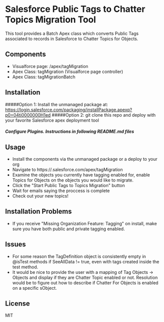 Salesforce Public Tags to Chatter Topics Migration Tool
=========

This tool provides a Batch Apex class which converts Public Tags associated to records in Salesforce to Chatter Topics for Objects.

Components
--

  - Visualforce page: /apex/tagMigration
  - Apex Class: tagMigration (Visualforce page controller)
  - Apex Class: tagMigrationBatch



Installation
--------------

#####Option 1:
Install the unmanaged package at: https://login.salesforce.com/packaging/installPackage.apexp?p0=04ti0000000H1ed
#####Option 2:
git clone this repo and deploy with your favorite Salesforce apex deployment tool
##### Configure Plugins. Instructions in following README.md files

Usage
--------------
  - Install the components via the unmanaged package or a deploy to your org
  - Navigate to https://<instance>.salesforce.com/apex/tagMigration
  - Examine the objects you currently have tagging enabled for, enable Topics for Objects on the objects you would like to migrate.
  - Click the "Start Public Tags to Topics Migration" button
  - Wait for emails saying the proccess is complete
  - Check out your new topics!

Installation Problems
--------------
  - If you receive "Missing Organization Feature: Tagging" on install, make sure you have both public and private tagging enabled.
 
Issues
--------------
 - For some reason the TagDefinition object is consistently empty in @isTest methods if SeeAllData != true, even with tags created inside the test method.
 - It would be nice to provide the user with a mapping of Tag Objects -> Objects and display if they are Chatter Topic enabled or not. Resolution would be to figure out how to describe if Chatter For Objects is enabled on a specific sObject.

License
----

MIT

    
